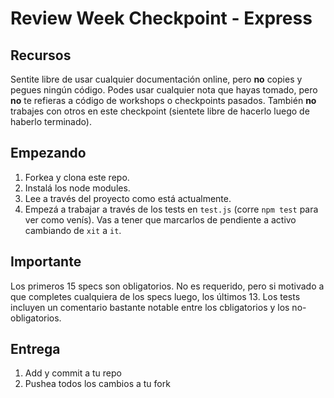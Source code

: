# Review Week Checkpoint - Express

## Recursos

Sentite libre de usar cualquier documentación online, pero **no** copies y pegues ningún código. Podes usar cualquier nota que hayas tomado, pero **no** te refieras a código de workshops o checkpoints pasados. También **no** trabajes con otros en este checkpoint (sientete libre de hacerlo luego de haberlo terminado).


## Empezando

1. Forkea y clona este repo.
2. Instalá los node modules.
3. Lee a través del proyecto como está actualmente.
4. Empezá a trabajar a través de los tests en `test.js` (corre `npm test` para ver como venís). Vas a tener que marcarlos de pendiente a activo cambiando de `xit` a `it`.

## Importante

Los primeros 15 specs son obligatorios. No es requerido, pero si motivado a que completes cualquiera de los specs luego, los últimos 13. Los tests incluyen un comentario bastante notable entre los cbligatorios y los no-obligatorios.

## Entrega

1. Add y commit a tu repo
2. Pushea todos los cambios a tu fork
